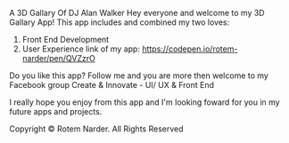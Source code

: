 A 3D Gallary Of DJ Alan Walker 
Hey everyone and welcome to my 3D Gallary App! This app includes and combined my two loves:
1) Front End Development
2) User Experience
link of my app: https://codepen.io/rotem-narder/pen/QVZzrO

Do you like this app? Follow me and you are more then welcome to my Facebook group Create & Innovate - UI/ UX & Front End

I really hope you enjoy from this app and I'm looking foward for you in my future apps and projects.

Copyright © Rotem Narder. All Rights Reserved
